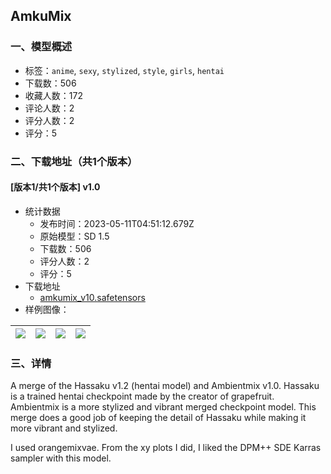 ## AmkuMix
### 一、模型概述

- 标签：`anime`, `sexy`, `stylized`, `style`, `girls`, `hentai`
- 下载数：506
- 收藏人数：172
- 评论人数：2
- 评分人数：2
- 评分：5

### 二、下载地址（共1个版本）

#### [版本1/共1个版本] v1.0

- 统计数据
  - 发布时间：2023-05-11T04:51:12.679Z
  - 原始模型：SD 1.5
  - 下载数：506
  - 评分人数：2
  - 评分：5
- 下载地址
  - [amkumix_v10.safetensors](https://civitai.com/api/download/models/67690)
- 样例图像：

| <img src="https://image.civitai.com/xG1nkqKTMzGDvpLrqFT7WA/129cc91a-e7e3-4514-974f-03ceff700eb9/width=450/752482.jpeg" /> | <img src="https://image.civitai.com/xG1nkqKTMzGDvpLrqFT7WA/277d5a55-54b7-4e3c-815e-f36c63295886/width=450/752485.jpeg" /> | <img src="https://image.civitai.com/xG1nkqKTMzGDvpLrqFT7WA/ae2da7de-b058-42c3-ba9e-bf2a68e5fc24/width=450/752484.jpeg" /> | <img src="https://image.civitai.com/xG1nkqKTMzGDvpLrqFT7WA/7da5ceb0-622b-4430-b084-3bb137d8f9fb/width=450/752486.jpeg" /> |
| ---- | ---- | ---- | ---- |


### 三、详情
<p>A merge of the Hassaku v1.2 (hentai model) and Ambientmix v1.0. Hassaku is a trained hentai checkpoint made by the creator of grapefruit. Ambientmix is a more stylized and vibrant merged checkpoint model. This merge does a good job of keeping the detail of Hassaku while making it more vibrant and stylized.</p><p></p><p>I used orangemixvae. From the xy plots I did, I liked the DPM++ SDE Karras sampler with this model.</p>
